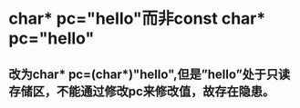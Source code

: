 # char* pc="hello"而非const char* pc="hello"
## 改为char* pc=(char*)"hello",但是”hello”处于只读存储区，不能通过修改pc来修改值，故存在隐患。
